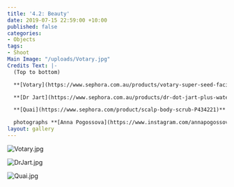 ```yaml
---
title: '4.2: Beauty'
date: 2019-07-15 22:59:00 +10:00
published: false
categories:
- Objects
tags:
- Shoot
Main Image: "/uploads/Votary.jpg"
Credits Text: |-
  (Top to bottom)

  **[Votary](https://www.sephora.com.au/products/votary-super-seed-facial-oil/v/50ml)** Super Seed Facial Oil

  **[Dr Jart](https://www.sephora.com.au/products/dr-dot-jart-plus-water-fuse-hydro-toner/v/default)** Water Fuse Hydro Toner

  **[Quai](https://www.sephora.com/product/scalp-body-scrub-P434221)** Scalp & Body Scrub

  photographs **[Anna Pogossova](https://www.instagram.com/annapogossova/)** at **[B&A](https://www.instagram.com/barepsau/)**
layout: gallery
---
```


![Votary.jpg](/uploads/Votary.jpg)

![DrJart.jpg](/uploads/DrJart.jpg)

![Quai.jpg](/uploads/Quai.jpg)